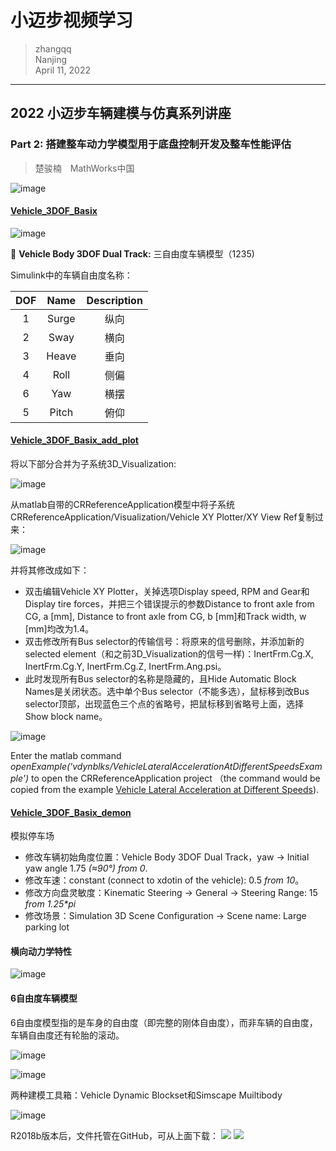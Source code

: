 # 小迈步视频学习

>zhangqq  
>Nanjing  
>April 11, 2022
---



## 2022 小迈步车辆建模与仿真系列讲座
### Part 2: 搭建整车动力学模型用于底盘控制开发及整车性能评估
>楚骏楠&emsp;MathWorks中国

![image](https://user-images.githubusercontent.com/48160597/163537240-74689d09-ee86-41af-ad3c-3e98009d9c77.png)


#### [Vehicle_3DOF_Basix](Vehicle_3DOF_Basix.slx)

  ![image](https://user-images.githubusercontent.com/48160597/162764920-a7d72f55-d1e1-47a2-88ca-6f86e7eb0d22.png)

🌾 **Vehicle Body 3DOF Dual Track:** 三自由度车辆模型（1235)

Simulink中的车辆自由度名称：

  | DOF | Name | Description |
  | :-: | :-: | :-: |
  | 1 | Surge | 纵向 |
  | 2 | Sway | 横向 |
  | 3 | Heave | 垂向 |
  | 4 | Roll | 侧偏 |
  | 6 | Yaw | 横摆 |
  | 5 | Pitch | 俯仰 |
  

#### [Vehicle_3DOF_Basix_add_plot](Vehicle_3DOF_Basix_add_plot.slx)
  
将以下部分合并为子系统3D_Visualization:

  ![image](https://user-images.githubusercontent.com/48160597/162965023-124d6cfe-71ad-4996-8ad9-225c04f3e696.png)


从matlab自带的CRReferenceApplication模型中将子系统CRReferenceApplication/Visualization/Vehicle XY Plotter/XY View Ref复制过来：

  ![image](https://user-images.githubusercontent.com/48160597/162964703-8468c7a4-c3dc-47f9-96d5-5f30e9eba04e.png)
  
并将其修改成如下：
  - 双击编辑Vehicle XY Plotter，关掉选项Display speed, RPM and Gear和Display tire forces，并把三个错误提示的参数Distance to front axle from CG, a [mm], Distance to front axle from CG, b [mm]和Track width, w [mm]均改为1.4。
  - 双击修改所有Bus selector的传输信号：将原来的信号删除，并添加新的selected element（和之前3D_Visualization的信号一样)：InertFrm.Cg.X, InertFrm.Cg.Y, InertFrm.Cg.Z, InertFrm.Ang.psi。
  - 此时发现所有Bus selector的名称是隐藏的，且Hide Automatic Block Names是关闭状态。选中单个Bus selector（不能多选），鼠标移到改Bus selector顶部，出现蓝色三个点的省略号，把鼠标移到省略号上面，选择Show block name。
  
  ![image](https://user-images.githubusercontent.com/48160597/162971916-b0b66e03-93b3-421f-a121-80c252061794.png)



Enter the matlab command *openExample('vdynblks/VehicleLateralAccelerationAtDifferentSpeedsExample')* to open the CRReferenceApplication project （the command would be copied from the example [Vehicle Lateral Acceleration at Different Speeds](https://www.mathworks.com/help/vdynblks/ug/vehicle-lateral-dynamics-at-different-speeds.html?searchHighlight=CRReferenceApplication&s_tid=srchtitle_CRReferenceApplication_1)).

#### [Vehicle_3DOF_Basix_demon](Vehicle_3DOF_Basix_demon.slx)

模拟停车场

  - 修改车辆初始角度位置：Vehicle Body 3DOF Dual Track，yaw -> Initial yaw angle 1.75 *(≈90°) from 0*.
  - 修改车速：constant (connect to xdotin of the vehicle): 0.5 *from 10*。
  - 修改方向盘灵敏度：Kinematic Steering -> General -> Steering Range: 15 *from 1.25\*pi*
  - 修改场景：Simulation 3D Scene Configuration -> Scene name: Large parking lot

#### 横向动力学特性

![image](https://user-images.githubusercontent.com/48160597/163531898-f84e40cc-e53c-4312-b751-ecd6e4ec4324.png)


#### 6自由度车辆模型

6自由度模型指的是车身的自由度（即完整的刚体自由度），而非车辆的自由度，车辆自由度还有轮胎的滚动。

![image](https://user-images.githubusercontent.com/48160597/163537752-5116db10-37d0-4ad5-8770-7676014f49eb.png)

![image](https://user-images.githubusercontent.com/48160597/163537802-cd9e4deb-0ed1-4a34-bd14-43092dc8a832.png)

两种建模工具箱：Vehicle Dynamic Blockset和Simscape Muiltibody

![image](https://user-images.githubusercontent.com/48160597/163538297-e079cfac-647d-42a6-b748-7b13d67a4796.png)

R2018b版本后，文件托管在GitHub，可从上面下载：
[![](https://img.shields.io/static/v1?label=MathWorks&message=SimscapeVehicleTemplates&color=pink&logo=MathWorks)](https://www.mathworks.com/solutions/physical-modeling/simscape-vehicle-templates.html)
[![](https://img.shields.io/static/v1?label=GitHub&message=SimscapeVehicleTemplates&color=green&logo=github)](https://github.com/mathworks/Simscape-Vehicle-Templates)


